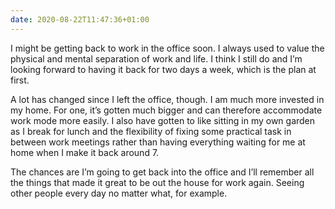 ```yaml
---
date: 2020-08-22T11:47:36+01:00
---
```


I might be getting back to work in the office soon. I always used to value the physical and mental separation of work and life. I think I still do and I’m looking forward to having it back for two days a week, which is the plan at first. 

A lot has changed since I left the office, though. I am much more invested in my home. For one, it’s gotten much bigger and can therefore accommodate work mode more easily. I also have gotten to like sitting in my own garden as I break for lunch and the flexibility of fixing some practical task in between work meetings rather than having everything waiting for me at home when I make it back around 7.

The chances are I’m going to get back into the office and I’ll remember all the things that made it great to be out the house for work again. Seeing other people every day no matter what, for example.

